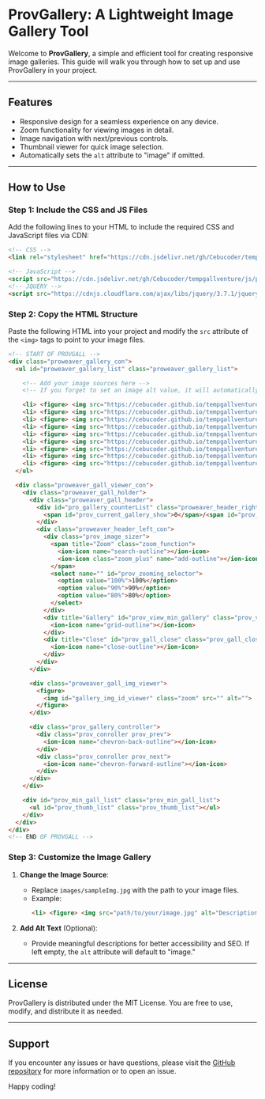 # ProvGallery: A Lightweight Image Gallery Tool

Welcome to **ProvGallery**, a simple and efficient tool for creating responsive image galleries. This guide will walk you through how to set up and use ProvGallery in your project.

---

## Features
- Responsive design for a seamless experience on any device.
- Zoom functionality for viewing images in detail.
- Image navigation with next/previous controls.
- Thumbnail viewer for quick image selection.
- Automatically sets the `alt` attribute to "image" if omitted.

---

## How to Use

### Step 1: Include the CSS and JS Files
Add the following lines to your HTML to include the required CSS and JavaScript files via CDN:

```html
<!-- CSS -->
<link rel="stylesheet" href="https://cdn.jsdelivr.net/gh/Cebucoder/tempgallventure/css/prov_gal_style.min.css">

<!-- JavaScript -->
<script src="https://cdn.jsdelivr.net/gh/Cebucoder/tempgallventure/js/prov_gal_script.min.js"></script>
<!-- JQUERY -->
<script src="https://cdnjs.cloudflare.com/ajax/libs/jquery/3.7.1/jquery.min.js"></script>
```

### Step 2: Copy the HTML Structure
Paste the following HTML into your project and modify the `src` attribute of the `<img>` tags to point to your image files.

```html
<!-- START OF PROVGALL -->
<div class="proweaver_gallery_con">
  <ul id="proweaver_gallery_list" class="proweaver_gallery_list">

    <!-- Add your image sources here -->
    <!-- If you forget to set an image alt value, it will automatically default to "image" -->

    <li> <figure> <img src="https://cebucoder.github.io/tempgallventure/images/sampleImg.jpg" alt="" /> </figure> </li>
    <li> <figure> <img src="https://cebucoder.github.io/tempgallventure/images/sampleImg2.jpg" alt="" /> </figure> </li>
    <li> <figure> <img src="https://cebucoder.github.io/tempgallventure/images/sampleImg3.jpg" alt="" /> </figure> </li>
    <li> <figure> <img src="https://cebucoder.github.io/tempgallventure/images/sampleImg4.jpg" alt="" /> </figure> </li>
    <li> <figure> <img src="https://cebucoder.github.io/tempgallventure/images/sampleImg5.jpg" alt="" /> </figure> </li>
    <li> <figure> <img src="https://cebucoder.github.io/tempgallventure/images/sampleImg6.jpg" alt="" /> </figure> </li>
    <li> <figure> <img src="https://cebucoder.github.io/tempgallventure/images/sampleImg7.jpg" alt="" /> </figure> </li>
    <li> <figure> <img src="https://cebucoder.github.io/tempgallventure/images/sampleImg8.jpg" alt="" /> </figure> </li>
    <li> <figure> <img src="https://cebucoder.github.io/tempgallventure/images/sampleImg9.jpg" alt="" /> </figure> </li>
  </ul>

  <div class="proweaver_gall_viewer_con">
    <div class="proweaver_gall_holder">
      <div class="proweaver_gall_header">
        <div id="pro_gallery_counterList" class="proweaver_header_right_con">
          <span id="prov_current_gallery_show">0</span>/<span id="prov_total_gall_list">0</span>
        </div>
        <div class="proweaver_header_left_con">
          <div class="prov_image_sizer">
            <span title="Zoom" class="zoom_function">
              <ion-icon name="search-outline"></ion-icon> 
              <ion-icon class="zoom_plus" name="add-outline"></ion-icon>
            </span>
            <select name="" id="prov_zooming_selector">
              <option value="100%">100%</option>
              <option value="90%">90%</option>
              <option value="80%">80%</option>
            </select>
          </div>
          <div title="Gallery" id="prov_view_min_gallery" class="prov_view_min_gallery">
            <ion-icon name="grid-outline"></ion-icon>
          </div>
          <div title="Close" id="prov_gall_close" class="prov_gall_close">
            <ion-icon name="close-outline"></ion-icon>
          </div>
        </div>
      </div>

      <div class="proweaver_gall_img_viewer">
        <figure>
          <img id="gallery_img_id_viewer" class="zoom" src="" alt="">
        </figure>
      </div>

      <div class="prov_gallery_controller">
        <div class="prov_conroller prov_prev">
          <ion-icon name="chevron-back-outline"></ion-icon>
        </div>
        <div class="prov_conroller prov_next">
          <ion-icon name="chevron-forward-outline"></ion-icon>
        </div>
      </div>
    </div>

    <div id="prov_min_gall_list" class="prov_min_gall_list">
      <ul id="prov_thumb_list" class="prov_thumb_list"></ul>
    </div>
  </div>
</div>
<!-- END OF PROVGALL -->
```

### Step 3: Customize the Image Gallery
1. **Change the Image Source**:
   - Replace `images/sampleImg.jpg` with the path to your image files.
   - Example:
     ```html
     <li> <figure> <img src="path/to/your/image.jpg" alt="Description of the image" /> </figure> </li>
     ```

2. **Add Alt Text** (Optional):
   - Provide meaningful descriptions for better accessibility and SEO. If left empty, the `alt` attribute will default to "image."

---

## License
ProvGallery is distributed under the MIT License. You are free to use, modify, and distribute it as needed.

---

## Support
If you encounter any issues or have questions, please visit the [GitHub repository](https://github.com/Cebucoder/tempgallventure) for more information or to open an issue.

Happy coding!

